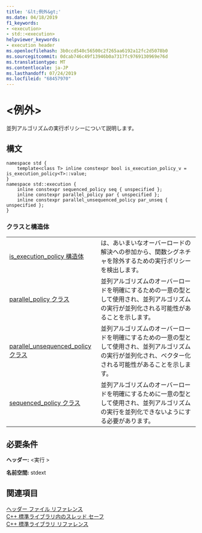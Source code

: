 ```yaml
---
title: '&lt;例外&gt;'
ms.date: 04/18/2019
f1_keywords:
- <execution>
- std::<execution>
helpviewer_keywords:
- execution header
ms.openlocfilehash: 3b0ccd540c56500c2f265aa6192a12fc2d5078b0
ms.sourcegitcommit: 0dcab746c49f13946b0a7317fc9769130969e76d
ms.translationtype: MT
ms.contentlocale: ja-JP
ms.lasthandoff: 07/24/2019
ms.locfileid: "68457970"
---
```

# <a name="ltexecutiongt"></a>&lt;例外&gt;

並列アルゴリズムの実行ポリシーについて説明します。

## <a name="syntax"></a>構文

```
namespace std {
    template<class T> inline constexpr bool is_execution_policy_v = is_execution_policy<T>::value;
}
namespace std::execution {
    inline constexpr sequenced_policy seq { unspecified };
    inline constexpr parallel_policy par { unspecified };
    inline constexpr parallel_unsequenced_policy par_unseq { unspecified };
}
```
### <a name="classes-and-structs"></a>クラスと構造体

|||
|-|-|
|[is_execution_policy 構造体](is-execution-policy-struct.md)|は、あいまいなオーバーロードの解決への参加から、関数シグネチャを除外するための実行ポリシーを検出します。|
|[parallel_policy クラス](parallel-policy-class.md)|並列アルゴリズムのオーバーロードを明確にするための一意の型として使用され、並列アルゴリズムの実行が並列化される可能性があることを示します。|
|[parallel_unsequenced_policy クラス](parallel-unsequenced-policy-class.md)|並列アルゴリズムのオーバーロードを明確にするための一意の型として使用され、並列アルゴリズムの実行が並列化され、ベクター化される可能性があることを示します。|
|[sequenced_policy クラス](sequenced-policy-class.md)|並列アルゴリズムのオーバーロードを明確にするために一意の型として使用され、並列アルゴリズムの実行を並列化できないようにする必要があります。|

## <a name="requirements"></a>必要条件

**ヘッダー:** \<実行 >

**名前空間:** stdext

## <a name="see-also"></a>関連項目

[ヘッダー ファイル リファレンス](cpp-standard-library-header-files.md)\
[C++ 標準ライブラリ内のスレッド セーフ](thread-safety-in-the-cpp-standard-library.md)\
[C++ 標準ライブラリ リファレンス](cpp-standard-library-reference.md)

